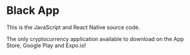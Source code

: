 Black App
==================

This is the JavaScript and React Native source code.  

The only cryptocurrency application available to download on the App Store, Google Play and Expo.io!
